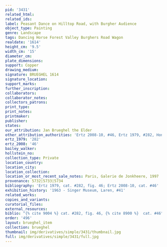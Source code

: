 ```yaml
---
pid: '3431'
related_html: 
related_ids: 
label: Peasant Dance on Hilltop Road, with Burgher Audience
object_type: Painting
genre: Landscape
tags: Dancing Horse Forest Valley Burghers Road Wagon
realdate: '1614'
height_cm: '9.5'
width_cm: '15'
diameter_cm: 
plate_dimensions: 
support: Copper
drawing_medium: 
signature: BRUEGHEL 1614
signature_location: 
support_marks: 
further_inscription: 
collaborators: 
collaborator_notes: 
collectors_patrons: 
print_type: 
print_notes: 
printmaker: 
publisher: 
states: 
our_attribution: Jan Brueghel the Elder
other_attribution_authorities: 'Ertz 2008-10, #46, Ertz 1979, #282, Honig database'
ertz_1979: '282'
ertz_2008: '46'
bailey_walker: 
hollstein_no: 
collection_type: Private
location_country: 
location_city: 
location_collection: 
location_or_most_recent_sale_notes: Paris, Galerie de Jonkheere, 1997
provenance: 5732|5733|5734
bibliography: 'Ertz 1979, cat. #282, fig. 46; Ertz 2008-10, cat. #46'
exhibition_history: '1963 - Singer Museum, Laren, #41'
related_works: 
copies_and_variants: 
curatorial_files: 
external_resources: 
biblio: "{% cite 9004 %} cat. #282, fig. 46, {% cite 8900 %}  cat. #46"
order: '496'
layout: brueghel_item
collection: brueghel
thumbnail: img/derivatives/simple/3431/thumbnail.jpg
full: img/derivatives/simple/3431/full.jpg
---
```

